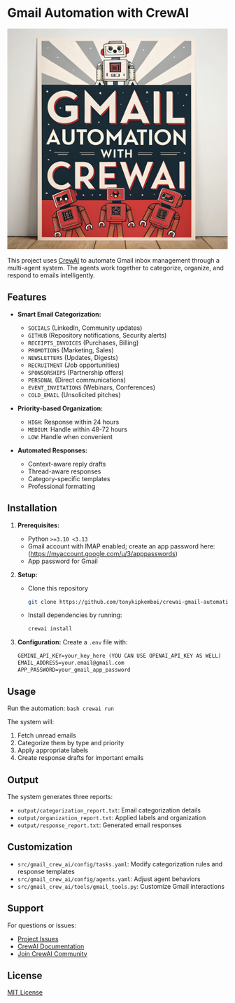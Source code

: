 # Gmail Automation with CrewAI

![Gmail Automation](./assets/gmail-automation.jpg)

This project uses [CrewAI](https://crewai.com) to automate Gmail inbox management through a multi-agent system. The agents work together to categorize, organize, and respond to emails intelligently.

## Features

- **Smart Email Categorization:**
  - `SOCIALS` (LinkedIn, Community updates)
  - `GITHUB` (Repository notifications, Security alerts)
  - `RECEIPTS_INVOICES` (Purchases, Billing)
  - `PROMOTIONS` (Marketing, Sales)
  - `NEWSLETTERS` (Updates, Digests)
  - `RECRUITMENT` (Job opportunities)
  - `SPONSORSHIPS` (Partnership offers)
  - `PERSONAL` (Direct communications)
  - `EVENT_INVITATIONS` (Webinars, Conferences)
  - `COLD_EMAIL` (Unsolicited pitches)

- **Priority-based Organization:**
  - `HIGH`: Response within 24 hours
  - `MEDIUM`: Handle within 48-72 hours
  - `LOW`: Handle when convenient

- **Automated Responses:**
  - Context-aware reply drafts
  - Thread-aware responses
  - Category-specific templates
  - Professional formatting

## Installation

1. **Prerequisites:**
   - Python `>=3.10 <3.13`
   - Gmail account with IMAP enabled; create an app password here: (https://myaccount.google.com/u/3/apppasswords)
   - App password for Gmail

2. **Setup:**

    - Clone this repository
        ```bash
        git clone https://github.com/tonykipkemboi/crewai-gmail-automation.git
        ```
    - Install dependencies by running:
        ```bash
        crewai install
        ```

3. **Configuration:**
   Create a `.env` file with:
    ```text
    GEMINI_API_KEY=your_key_here (YOU CAN USE OPENAI_API_KEY AS WELL)
    EMAIL_ADDRESS=your.email@gmail.com
    APP_PASSWORD=your_gmail_app_password
    ```

## Usage

Run the automation:
    ```bash
    crewai run
    ```

The system will:
1. Fetch unread emails
2. Categorize them by type and priority
3. Apply appropriate labels
4. Create response drafts for important emails

## Output

The system generates three reports:
- `output/categorization_report.txt`: Email categorization details
- `output/organization_report.txt`: Applied labels and organization
- `output/response_report.txt`: Generated email responses

## Customization

- `src/gmail_crew_ai/config/tasks.yaml`: Modify categorization rules and response templates
- `src/gmail_crew_ai/config/agents.yaml`: Adjust agent behaviors
- `src/gmail_crew_ai/tools/gmail_tools.py`: Customize Gmail interactions

## Support

For questions or issues:
- [Project Issues](https://github.com/tonykipkemboi/crewai-gmail-automation/issues)
- [CrewAI Documentation](https://docs.crewai.com)
- [Join CrewAI Community](https://community.crewai.com)

## License

[MIT License](LICENSE)
